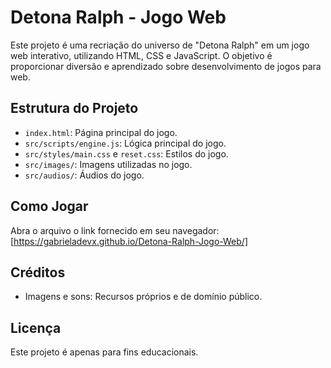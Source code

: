 # Detona Ralph - Jogo Web

Este projeto é uma recriação do universo de "Detona Ralph" em um jogo web interativo, utilizando HTML, CSS e JavaScript. O objetivo é proporcionar diversão e aprendizado sobre desenvolvimento de jogos para web.

## Estrutura do Projeto

- `index.html`: Página principal do jogo.
- `src/scripts/engine.js`: Lógica principal do jogo.
- `src/styles/main.css` e `reset.css`: Estilos do jogo.
- `src/images/`: Imagens utilizadas no jogo.
- `src/audios/`: Áudios do jogo.

## Como Jogar
Abra o arquivo o link fornecido em seu navegador:
[https://gabrieladevx.github.io/Detona-Ralph-Jogo-Web/]

## Créditos
- Imagens e sons: Recursos próprios e de domínio público.

## Licença
Este projeto é apenas para fins educacionais.
